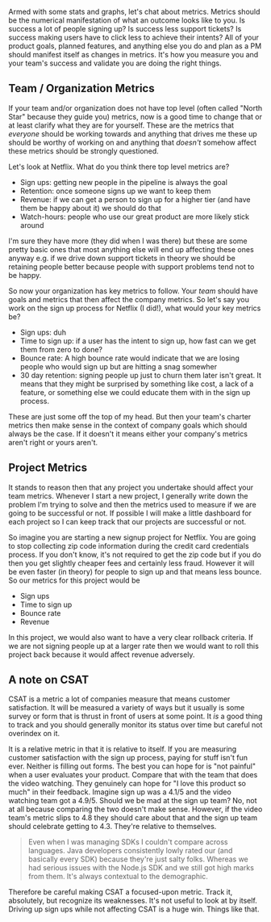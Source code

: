 Armed with some stats and graphs, let's chat about metrics. Metrics should be the numerical manifestation of what an outcome looks like to you. Is success a lot of people signing up? Is success less support tickets? Is success making users have to click less to achieve their intents? All of your product goals, planned features, and anything else you do and plan as a PM should manifest itself as changes in metrics. It's how you measure you and your team's success and validate you are doing the right things.

## Team / Organization Metrics

If your team and/or organization does not have top level (often called "North Star" because they guide you) metrics, now is a good time to change that or at least clarify what they are for yourself. These are the metrics that _everyone_ should be working towards and anything that drives me these up should be worthy of working on and anything that _doesn't_ somehow affect these metrics should be strongly questioned.

Let's look at Netflix. What do you think there top level metrics are?

- Sign ups: getting new people in the pipeline is always the goal
- Retention: once someone signs up we want to keep them
- Revenue: if we can get a person to sign up for a higher tier (and have them be happy about it) we should do that
- Watch-hours: people who use our great product are more likely stick around

I'm sure they have more (they did when I was there) but these are some pretty basic ones that most anything else will end up affecting these ones anyway e.g. if we drive down support tickets in theory we should be retaining people better because people with support problems tend not to be happy.

So now your organization has key metrics to follow. Your _team_ should have goals and metrics that then affect the company metrics. So let's say you work on the sign up process for Netflix (I did!), what would your key metrics be?

- Sign ups: duh
- Time to sign up: if a user has the intent to sign up, how fast can we get them from zero to done?
- Bounce rate: A high bounce rate would indicate that we are losing people who would sign up but are hitting a snag somewher
- 30 day retention: signing people up just to churn them later isn't great. It means that they might be surprised by something like cost, a lack of a feature, or something else we could educate them with in the sign up process.

These are just some off the top of my head. But then your team's charter metrics then make sense in the context of company goals which should always be the case. If it doesn't it means either your company's metrics aren't right or yours aren't.

## Project Metrics

It stands to reason then that any project you undertake should affect your team metrics. Whenever I start a new project, I generally write down the problem I'm trying to solve and then the metrics used to measure if we are going to be successful or not. If possible I will make a little dashboard for each project so I can keep track that our projects are successful or not.

So imagine you are starting a new signup project for Netflix. You are going to stop collecting zip code information during the credit card credentials process. If you don't know, it's not required to get the zip code but if you do then you get slightly cheaper fees and certainly less fraud. However it will be even faster (in theory) for people to sign up and that means less bounce. So our metrics for this project would be

- Sign ups
- Time to sign up
- Bounce rate
- Revenue

In this project, we would also want to have a very clear rollback criteria. If we are not signing people up at a larger rate then we would want to roll this project back because it would affect revenue adversely.

## A note on CSAT

CSAT is a metric a lot of companies measure that means customer satisfaction. It will be measured a variety of ways but it usually is some survey or form that is thrust in front of users at some point. It _is_ a good thing to track and you should generally monitor its status over time but careful not overindex on it.

It is a relative metric in that it is relative to itself. If you are measuring customer satisfaction with the sign up process, paying for stuff isn't fun ever. Neither is filling out forms. The best you can hope for is "not painful" when a user evaluates your product. Compare that with the team that does the video watching. They genuinely can hope for "I love this product so much" in their feedback. Imagine sign up was a 4.1/5 and the video watching team got a 4.9/5. Should we be mad at the sign up team? No, not at all because comparing the two doesn't make sense. However, if the video team's metric slips to 4.8 they should care about that and the sign up team should celebrate getting to 4.3. They're relative to themselves.

> Even when I was managing SDKs I couldn't compare across languages. Java developers consistently lowly rated our (and basically every SDK) because they're just salty folks. Whereas we had serious issues with the Node.js SDK and we still got high marks from them. It's always contextual to the demographic.

Therefore be careful making CSAT a focused-upon metric. Track it, absolutely, but recognize its weaknesses. It's not useful to look at by itself. Driving up sign ups while not affecting CSAT is a huge win. Things like that.